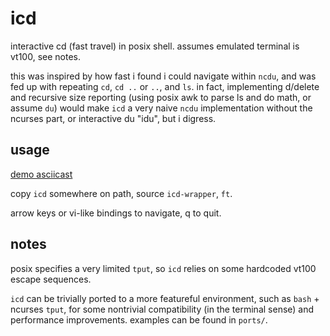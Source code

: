 # icd

interactive cd (fast travel) in posix shell. assumes emulated terminal is vt100, see notes.

this was inspired by how fast i found i could navigate within `ncdu`, and was fed up with repeating `cd`, `cd ..` or `..`, and `ls`. in fact, implementing d/delete and recursive size reporting (using posix awk to parse ls and do math, or assume `du`) would make `icd` a very naive `ncdu` implementation without the ncurses part, or interactive du "idu", but i digress.


## usage

[demo asciicast](https://asciinema.org/a/251613)

copy `icd` somewhere on path, source `icd-wrapper`, `ft`.

arrow keys or vi-like bindings to navigate, q to quit.


## notes

posix specifies a very limited `tput`, so `icd` relies on some hardcoded vt100 escape sequences.

`icd` can be trivially ported to a more featureful environment, such as `bash` + ncurses `tput`, for some nontrivial compatibility (in the terminal sense) and performance improvements. examples can be found in `ports/`.
